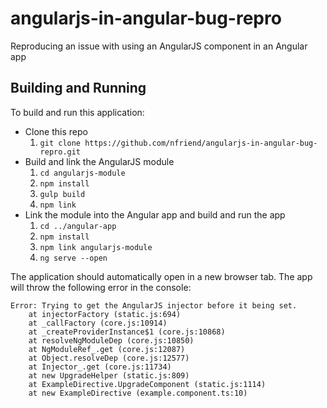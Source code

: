 # angularjs-in-angular-bug-repro
Reproducing an issue with using an AngularJS component in an Angular app

## Building and Running

To build and run this application:

- Clone this repo
  1. `git clone https://github.com/nfriend/angularjs-in-angular-bug-repro.git`
- Build and link the AngularJS module
  1. `cd angularjs-module`
  2. `npm install`
  3. `gulp build`
  4. `npm link`
- Link the module into the Angular app and build and run the app
  1. `cd ../angular-app`
  2. `npm install`
  3. `npm link angularjs-module`
  4. `ng serve --open`

The application should automatically open in a new browser tab.  The app will throw the following error in the console:

```
Error: Trying to get the AngularJS injector before it being set.
    at injectorFactory (static.js:694)
    at _callFactory (core.js:10914)
    at _createProviderInstance$1 (core.js:10868)
    at resolveNgModuleDep (core.js:10850)
    at NgModuleRef_.get (core.js:12087)
    at Object.resolveDep (core.js:12577)
    at Injector_.get (core.js:11734)
    at new UpgradeHelper (static.js:809)
    at ExampleDirective.UpgradeComponent (static.js:1114)
    at new ExampleDirective (example.component.ts:10)
```